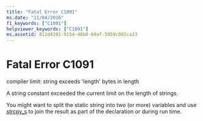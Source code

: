 ```yaml
---
title: "Fatal Error C1091"
ms.date: "11/04/2016"
f1_keywords: ["C1091"]
helpviewer_keywords: ["C1091"]
ms.assetid: 812d4201-9154-48b0-b9af-5959c082ca33
---
```

# Fatal Error C1091

compiler limit: string exceeds 'length' bytes in length

A string constant exceeded the current limit on the length of strings.

You might want to split the static string into two (or more) variables and use [strcpy_s](../../c-runtime-library/reference/strcpy-s-wcscpy-s-mbscpy-s.md) to join the result as part of the declaration or during run time.